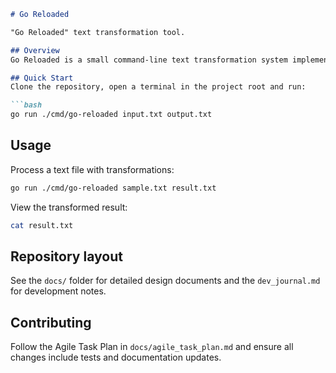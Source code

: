```markdown
# Go Reloaded

"Go Reloaded" text transformation tool.

## Overview
Go Reloaded is a small command-line text transformation system implemented in Go. It is intended as a demonstration of analysis-driven design, TDD-first development, and AI-assisted task planning.

## Quick Start
Clone the repository, open a terminal in the project root and run:

```bash
go run ./cmd/go-reloaded input.txt output.txt
```

## Usage
Process a text file with transformations:

```bash
go run ./cmd/go-reloaded sample.txt result.txt
```

View the transformed result:
```bash
cat result.txt
```

## Repository layout
See the `docs/` folder for detailed design documents and the `dev_journal.md` for development notes.

## Contributing
Follow the Agile Task Plan in `docs/agile_task_plan.md` and ensure all changes include tests and documentation updates.
```
